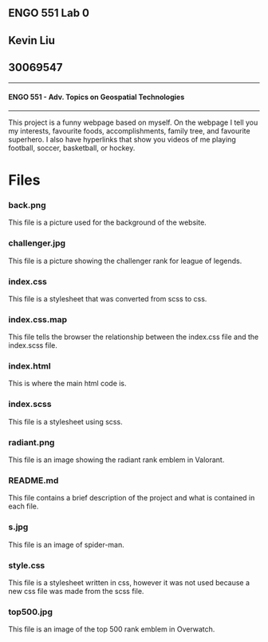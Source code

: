 ## ENGO 551 Lab 0
## Kevin Liu
## 30069547 
------------------
#### ENGO 551 - Adv. Topics on Geospatial Technologies
-------------------
This project is a funny webpage based on myself. On the webpage I tell you my interests, favourite foods, accomplishments, family tree, and favourite superhero. I also have hyperlinks that show you videos of me playing football, soccer, basketball, or hockey. 

# Files

### **back.png**
This file is a picture used for the background of the website.

### challenger.jpg
This file is a picture showing the challenger rank for league of legends.

### index.css
This file is a stylesheet that was converted from scss to css.

### index.css.map
This file tells the browser the relationship between the index.css file and the index.scss file.

### index.html
This is where the main html code is.

### index.scss
This file is a stylesheet using scss.

### radiant.png
This file is an image showing the radiant rank emblem in Valorant.

### README.md
This file contains a brief description of the project and what is contained in each file.

### s.jpg
This file is an image of spider-man.

### style.css
This file is a stylesheet written in css, however it was not used because a new css file was made from the scss file. 

### top500.jpg
This file is an image of the top 500 rank emblem in Overwatch.
